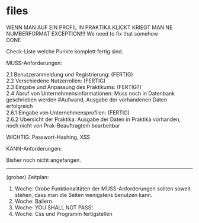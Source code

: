 # files

WENN MAN AUF EIN PROFIL IN PRAKTIKA KLICKT KRIEGT MAN NE NUMBERFORMAT EXCEPTION!!! We need to fix that somehow <br>
DONE

Check-Liste welche Punkte komplett fertig sind.

MUSS-Anforderungen:

2.1 Benutzeranmeldung und Registrierung: (FERTIG) </br>
2.2 Verschiedene Nutzerrollen: (FERTIG) </br>
2.3 Eingabe und Anpassung des Praktikums: (FERTIG?)</br>
2.4 Abruf von Unternehmensinformationen: Muss noch in Datenbank geschrieben werden #Aufwand, Ausgabe der vorhandenen Daten erfolgreich </br>
2.6.1 Eingabe von Unternehmensproﬁlen: (FERTIG) </br>
2.6.2 Ubersicht der Praktika: Ausgabe der Daten in Praktika vorhanden, noch nicht von Prak-Beauftragtem bearbeitbar </br>

WICHTIG: Passwort-Hashing, XSS  

KANN-Anforderungen:  </br>

Bisher noch nicht angefangen. </br>

---------------------------------------------------------------------------------------------------------------------------------------------

(grober) Zeitplan: </br>

1. Woche: Grobe Funktionalitäten der MUSS-Anforderungen sollten soweit stehen, dass man die Seiten wenigstens benutzen kann. </br>
2. Woche: Ballern </br>
3. Woche: YOU SHALL NOT PASS! </br>
4. Woche: Css und Programm fertigstellen </br>
